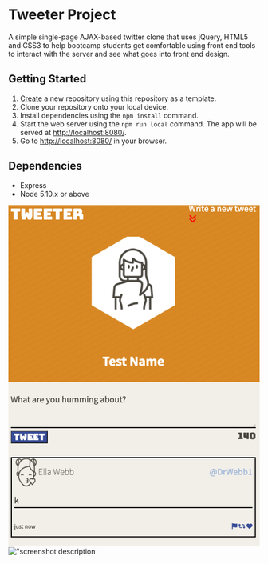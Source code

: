 # Tweeter Project

A simple single-page AJAX-based twitter clone that uses jQuery, HTML5 and CSS3 to help bootcamp students get comfortable using front end tools to interact with the server and see what goes into front end design.

## Getting Started

1. [Create](https://docs.github.com/en/repositories/creating-and-managing-repositories/creating-a-repository-from-a-template) a new repository using this repository as a template.
2. Clone your repository onto your local device.
3. Install dependencies using the `npm install` command.
3. Start the web server using the `npm run local` command. The app will be served at <http://localhost:8080/>.
4. Go to <http://localhost:8080/> in your browser.

## Dependencies

- Express
- Node 5.10.x or above

!["comressed Tweeter page"](https://github.com/MPNose/tweeter/blob/master/docs/Tweet-layout1.png?raw=true)
!["screenshot description](URL)
